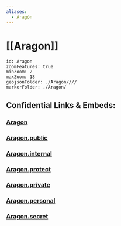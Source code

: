 ```yaml
---
aliases:
  - Aragón
---
```

# [[Aragon]] 


```leaflet
id: Aragon
zoomFeatures: true 
minZoom: 2 
maxZoom: 18
geojsonFolder: ./Aragon////
markerFolder: ./Aragon/
```


## Confidential Links & Embeds: 

### [Aragon](/_Standards/Earth/Continent/Europe/Europe~South/Spain/Provinces~Spain/Aragon.md) 

### [Aragon.public](/_public/Earth/Continent/Europe/Europe~South/Spain/Provinces~Spain/Aragon.public.md) 

### [Aragon.internal](/_internal/Earth/Continent/Europe/Europe~South/Spain/Provinces~Spain/Aragon.internal.md) 

### [Aragon.protect](/_protect/Earth/Continent/Europe/Europe~South/Spain/Provinces~Spain/Aragon.protect.md) 

### [Aragon.private](/_private/Earth/Continent/Europe/Europe~South/Spain/Provinces~Spain/Aragon.private.md) 

### [Aragon.personal](/_personal/Earth/Continent/Europe/Europe~South/Spain/Provinces~Spain/Aragon.personal.md) 

### [Aragon.secret](/_secret/Earth/Continent/Europe/Europe~South/Spain/Provinces~Spain/Aragon.secret.md)

